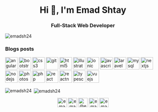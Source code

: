 <h1 align="center">Hi 👋, I'm Emad Shtay</h1>
<h3 align="center">Full-Stack Web Developer</h3>

<p align="left"> <img src="https://komarev.com/ghpvc/?username=emadsh24" alt="emadsh24" /> </p>

### Blogs posts
<!-- BLOG-POST-LIST:START -->
<!-- BLOG-POST-LIST:END -->

<p align="left"><img src="https://devicons.github.io/devicon/devicon.git/icons/angularjs/angularjs-original.svg" alt="angularjs" width="40" height="40"/> <img src="https://devicons.github.io/devicon/devicon.git/icons/bootstrap/bootstrap-plain.svg" alt="bootstrap" width="40" height="40"/> <img src="https://devicons.github.io/devicon/devicon.git/icons/css3/css3-original-wordmark.svg" alt="css3" width="40" height="40"/> <img src="https://www.vectorlogo.zone/logos/git-scm/git-scm-icon.svg" alt="git" width="40" height="40"/> <img src="https://devicons.github.io/devicon/devicon.git/icons/html5/html5-original-wordmark.svg" alt="html5" width="40" height="40"/> <img src="https://www.vectorlogo.zone/logos/adobe_illustrator/adobe_illustrator-icon.svg" alt="illustrator" width="40" height="40"/> <img src="https://upload.wikimedia.org/wikipedia/commons/d/d1/Ionic_Logo.svg" alt="ionic" width="40" height="40"/> <img src="https://devicons.github.io/devicon/devicon.git/icons/javascript/javascript-original.svg" alt="javascript" width="40" height="40"/> <img src="https://devicons.github.io/devicon/devicon.git/icons/laravel/laravel-plain-wordmark.svg" alt="laravel" width="40" height="40"/> <img src="https://devicons.github.io/devicon/devicon.git/icons/mysql/mysql-original-wordmark.svg" alt="mysql" width="40" height="40"/> <img src="https://cdn.worldvectorlogo.com/logos/nextjs-3.svg" alt="nextjs" width="40" height="40"/> <img src="https://devicons.github.io/devicon/devicon.git/icons/nodejs/nodejs-original-wordmark.svg" alt="nodejs" width="40" height="40"/> <img src="https://devicons.github.io/devicon/devicon.git/icons/photoshop/photoshop-plain.svg" alt="photoshop" width="40" height="40"/> <img src="https://devicons.github.io/devicon/devicon.git/icons/php/php-original.svg" alt="php" width="40" height="40"/> <img src="https://devicons.github.io/devicon/devicon.git/icons/react/react-original-wordmark.svg" alt="react" width="40" height="40"/> <img src="https://reactnative.dev/img/header_logo.svg" alt="reactnative" width="40" height="40"/> <img src="https://devicons.github.io/devicon/devicon.git/icons/typescript/typescript-original.svg" alt="typescript" width="40" height="40"/> <img src="https://devicons.github.io/devicon/devicon.git/icons/vuejs/vuejs-original-wordmark.svg" alt="vuejs" width="40" height="40"/></p>

<p><img align="left" src="https://github-readme-stats.vercel.app/api/top-langs/?username=emadsh24&layout=compact&hide=html" alt="emadsh24" /></p>

<p>&nbsp;<img align="center" src="https://github-readme-stats.vercel.app/api?username=emadsh24&show_icons=true" alt="emadsh24" /></p>

<p align="center">
<a href="https://codepen.io/emad.shtay" target="blank"><img align="center" src="https://cdn.jsdelivr.net/npm/simple-icons@3.0.1/icons/codepen.svg" alt="emad.shtay" height="30" width="30" /></a>
<a href="https://dev.to/emadshtay" target="blank"><img align="center" src="https://cdn.jsdelivr.net/npm/simple-icons@3.0.1/icons/dev-dot-to.svg" alt="emadshtay" height="30" width="30" /></a>
<a href="https://twitter.com/@emadshtay" target="blank"><img align="center" src="https://cdn.jsdelivr.net/npm/simple-icons@3.0.1/icons/twitter.svg" alt="@emadshtay" height="30" width="30" /></a>
<a href="https://linkedin.com/in/emad-shtay" target="blank"><img align="center" src="https://cdn.jsdelivr.net/npm/simple-icons@3.0.1/icons/linkedin.svg" alt="emad-shtay" height="30" width="30" /></a>
<a href="https://fb.com/emad.shtay" target="blank"><img align="center" src="https://cdn.jsdelivr.net/npm/simple-icons@3.0.1/icons/facebook.svg" alt="emad.shtay" height="30" width="30" /></a>
</p>